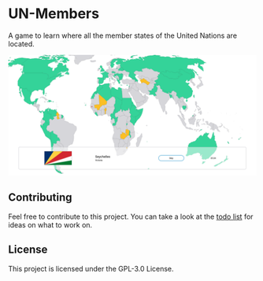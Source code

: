 # UN-Members

A game to learn where all the member states of the United Nations are located.

![Screenshot](assets/screenshot.png)

## Contributing

Feel free to contribute to this project. You can take a look at the [todo list](todo.md) for ideas on what to work on.

## License

This project is licensed under the GPL-3.0 License.
